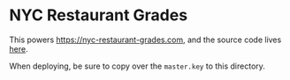 # NYC Restaurant Grades

This powers https://nyc-restaurant-grades.com, and the source code lives [here](https://github.com/bswinnerton/nyc-restaurant-grades).

When deploying, be sure to copy over the `master.key` to this directory.
